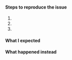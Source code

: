 <!-- Thanks for contributing to Rusty! Pick a clear title ("Editor: make the collapse animation faster") and proceed. -->

#### Steps to reproduce the issue

1.
2.
3.

#### What I expected

#### What happened instead

<!--
PLEASE NOTE
- These comments won't show up when you submit the issue.
- Everything is optional, but try to add as many details as possible.
- If requesting a new feature, explain why you'd like to see it added.

If requesting a new feature, explain why you'd like to see it added.
-->